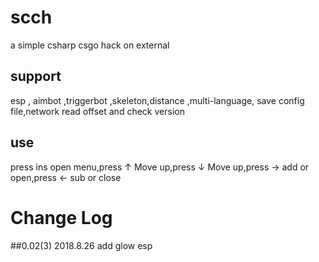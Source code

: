 # scch
a simple csharp csgo hack on external
## support
esp , aimbot ,triggerbot ,skeleton,distance ,multi-language, save config file,network read offset and check version  
## use
press ins open menu,press ↑ Move up,press ↓ Move up,press → add or open,press ← sub or close
# Change Log
##0.02(3) 2018.8.26
add glow esp
